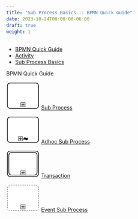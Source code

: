 ```yaml
---
title: "Sub Process Basics :: BPMN Quick Guide"
date: 2023-10-24T00:00:00-06:00
draft: true
weight: 1
---
```


*   [BPMN Quick Guide](https://www.bpmnquickguide.com/quickguide/bpmn-quick-guide/bpmn-quick-guide.html)
*   [Activity](https://www.bpmnquickguide.com/quickguide/bpmn-quick-guide/activity.html)
*   [Sub Process Basics](https://www.bpmnquickguide.com/quickguide/bpmn-quick-guide/sub-process-basics.html)

BPMN Quick Guide

[![sub process basics 1](Sub%20Process%20Basics%20%20BPMN%20Quick%20Guide/sub-process-basics-1.png)](https://www.bpmnquickguide.com/quickguide/bpmn-quick-guide/sub-process.html) [Sub Process](https://www.bpmnquickguide.com/quickguide/bpmn-quick-guide/sub-process.html)

[![sub process basics 2](Sub%20Process%20Basics%20%20BPMN%20Quick%20Guide/sub-process-basics-2.png)](https://www.bpmnquickguide.com/quickguide/bpmn-quick-guide/adhoc-sub-process.html) [Adhoc Sub Process](https://www.bpmnquickguide.com/quickguide/bpmn-quick-guide/adhoc-sub-process.html)

[![sub process basics 3](Sub%20Process%20Basics%20%20BPMN%20Quick%20Guide/sub-process-basics-3.png)](https://www.bpmnquickguide.com/quickguide/bpmn-quick-guide/transaction.html) [Transaction](https://www.bpmnquickguide.com/quickguide/bpmn-quick-guide/transaction.html)

[![sub process basics 4](Sub%20Process%20Basics%20%20BPMN%20Quick%20Guide/sub-process-basics-4.png)](https://www.bpmnquickguide.com/quickguide/bpmn-quick-guide/sub-process-basics.html#event-sub-process) [Event Sub Process](https://www.bpmnquickguide.com/quickguide/bpmn-quick-guide/event-sub-process.html)
